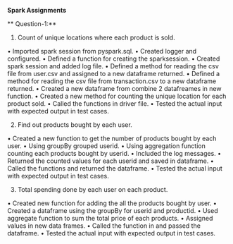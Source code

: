 **Spark Assignments**


**
Question-1:**


1.	Count of unique locations where each product is sold. 



  •	Imported spark session from pyspark.sql.
  •	Created logger and configured.
  •	Defined a function for creating the sparksession.
  •	Created spark session and added log file.
  •	Defined a method for reading the csv file from user.csv and assigned to a new dataframe returned.
  •	Defined a method for reading the csv file from transaction.csv to a new dataframe returned.
  •	Created a new dataframe from combine 2 datafreames in new function.
  •	Created a new method for counting the unique location for each product sold.
  •	Called the functions in driver file.
  •	Tested the actual input with expected output in test cases.


2.	Find out products bought by each user. 

  •	Created a new function to get the number of products bought by each user.
  •	Using groupBy grouped userid.
  •	Using aggregation function counting each products bought by userid.
  •	Included the log messages.
  •	Returned the counted values for each userid and saved in dataframe.
  •	Called the functions and returned the dataframe.
  •	Tested the actual input with expected output in test cases.
 
3.	Total spending done by each user on each product.

  •	Created new function for adding the all the products bought by user.
  •	Created a dataframe using the groupBy for userid and productid.
  •	Used aggregate function to sum the total price of each products.
  •	Assigned values in new data frames.
  •	Called the function in and passed the dataframe.
  •	Tested the actual input with expected output in test cases.
